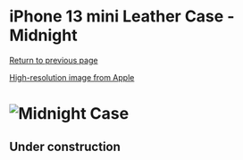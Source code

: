 # iPhone 13 mini Leather Case - Midnight

[Return to previous page](/iphone_13)

[High-resolution image from Apple](https://store.storeimages.cdn-apple.com/8756/as-images.apple.com/is//MM0M3?wid=4500&hei=4500&fmt=png)

# ![Midnight Case](/everyphone/MM0M3.png)

## Under construction

